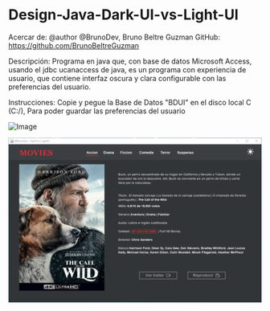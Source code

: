# Design-Java-Dark-UI-vs-Light-UI

Acercar de:
@author @BrunoDev, Bruno Beltre Guzman
GitHub: https://github.com/BrunoBeltreGuzman

Descripción: 
Programa en java que, con base de datos Microsoft Access, 
usando el jdbc ucanaccess de java, es un programa con experiencia de usuario, 
que contiene interfaz oscura y clara configurable con las preferencias del usuario.

Instrucciones: 
Copie y pegue la Base de Datos "BDUI" en el disco local C (C:/), 
Para poder guardar las preferencias del usuario

![Image](Screenshot1.png)

![Image](Screenshot2.png)
